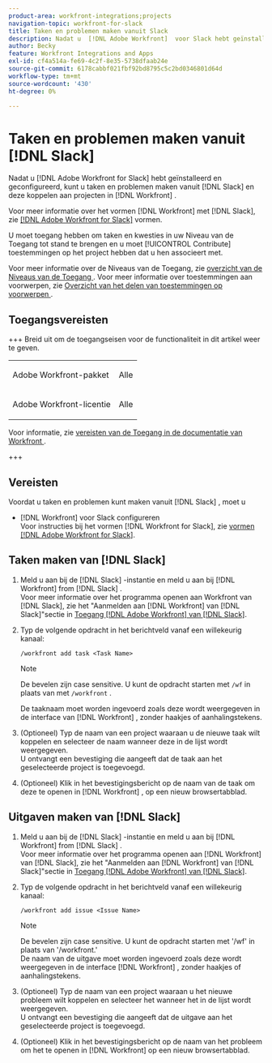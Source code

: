 ```yaml
---
product-area: workfront-integrations;projects
navigation-topic: workfront-for-slack
title: Taken en problemen maken vanuit Slack
description: Nadat u  [!DNL Adobe Workfront]  voor Slack hebt geïnstalleerd en gevormd, kunt u taken en kwesties van Slack tot stand brengen en hen associëren met projecten in Workfront.
author: Becky
feature: Workfront Integrations and Apps
exl-id: cf4a514a-fe69-4c2f-8e35-5738dfaab24e
source-git-commit: 6178cabbf021fbf92bd8795c5c2bd0346801d64d
workflow-type: tm+mt
source-wordcount: '430'
ht-degree: 0%

---
```


# Taken en problemen maken vanuit [!DNL Slack]

Nadat u [!DNL Adobe Workfront for Slack] hebt geïnstalleerd en geconfigureerd, kunt u taken en problemen maken vanuit [!DNL Slack] en deze koppelen aan projecten in [!DNL Workfront] .

Voor meer informatie over het vormen [!DNL Workfront] met [!DNL Slack], zie [&#x200B;  [!DNL Adobe Workfront for Slack]](../../workfront-integrations-and-apps/using-workfront-with-slack/configure-workfront-for-slack.md) vormen.

U moet toegang hebben om taken en kwesties in uw Niveau van de Toegang tot stand te brengen en u moet [!UICONTROL Contribute] toestemmingen op het project hebben dat u hen associeert met.

Voor meer informatie over de Niveaus van de Toegang, zie [&#x200B; overzicht van de Niveaus van de Toegang &#x200B;](../../administration-and-setup/add-users/access-levels-and-object-permissions/access-levels-overview.md). Voor meer informatie over toestemmingen aan voorwerpen, zie [&#x200B; Overzicht van het delen van toestemmingen op voorwerpen &#x200B;](../../workfront-basics/grant-and-request-access-to-objects/sharing-permissions-on-objects-overview.md).

## Toegangsvereisten

+++ Breid uit om de toegangseisen voor de functionaliteit in dit artikel weer te geven.

<table style="table-layout:auto"> 
 <col> 
 <col> 
 <tbody> 
  <tr> 
   <td role="rowheader">Adobe Workfront-pakket</td> 
   <td> <p>Alle</p> </td> 
  </tr> 
  <tr> 
   <td role="rowheader">Adobe Workfront-licentie</td> 
   <td> <p>Alle</p>
  </tr> 
 </tbody> 
</table>

Voor informatie, zie [&#x200B; vereisten van de Toegang in de documentatie van Workfront &#x200B;](/help/quicksilver/administration-and-setup/add-users/access-levels-and-object-permissions/access-level-requirements-in-documentation.md).

+++

## Vereisten

Voordat u taken en problemen kunt maken vanuit [!DNL Slack] , moet u

* [!DNL Workfront] voor Slack configureren\
   Voor instructies bij het vormen [!DNL Workfront for Slack], zie [&#x200B; vormen  [!DNL Adobe Workfront for Slack]](../../workfront-integrations-and-apps/using-workfront-with-slack/configure-workfront-for-slack.md).

## Taken maken van [!DNL Slack]

1. Meld u aan bij de [!DNL Slack] -instantie en meld u aan bij [!DNL Workfront] from [!DNL Slack] .\
   Voor meer informatie over het programma openen aan Workfront van [!DNL Slack], zie het &quot;Aanmelden aan [!DNL Workfront] van [!DNL Slack]&quot;sectie in [&#x200B; Toegang  [!DNL Adobe Workfront]  van  [!DNL Slack]](../../workfront-integrations-and-apps/using-workfront-with-slack/access-workfront-from-slack.md).

1. Typ de volgende opdracht in het berichtveld vanaf een willekeurig kanaal:

   `/workfront add task <Task Name>`

   >[!NOTE]
   >
   >De bevelen zijn case sensitive. U kunt de opdracht starten met `/wf` in plaats van met `/workfront` .
   >  
   >De taaknaam moet worden ingevoerd zoals deze wordt weergegeven in de interface van [!DNL Workfront] , zonder haakjes of aanhalingstekens.

1. (Optioneel) Typ de naam van een project waaraan u de nieuwe taak wilt koppelen en selecteer de naam wanneer deze in de lijst wordt weergegeven.\
   U ontvangt een bevestiging die aangeeft dat de taak aan het geselecteerde project is toegevoegd.
1. (Optioneel) Klik in het bevestigingsbericht op de naam van de taak om deze te openen in [!DNL Workfront] , op een nieuw browsertabblad.

## Uitgaven maken van [!DNL Slack]

1. Meld u aan bij de [!DNL Slack] -instantie en meld u aan bij [!DNL Workfront] from [!DNL Slack] .\
   Voor meer informatie over het programma openen aan [!DNL Workfront] van [!DNL Slack], zie het &quot;Aanmelden aan [!DNL Workfront] van [!DNL Slack]&quot;sectie in [&#x200B; Toegang  [!DNL Adobe Workfront]  van  [!DNL Slack]](../../workfront-integrations-and-apps/using-workfront-with-slack/access-workfront-from-slack.md).

1. Typ de volgende opdracht in het berichtveld vanaf een willekeurig kanaal:

   `/workfront add issue <Issue Name>`

   >[!NOTE]
   >
   >De bevelen zijn case sensitive. U kunt de opdracht starten met &#39;/wf&#39; in plaats van &#39;/workfront.&#39; \
   >De naam van de uitgave moet worden ingevoerd zoals deze wordt weergegeven in de interface [!DNL Workfront] , zonder haakjes of aanhalingstekens.

1. (Optioneel) Typ de naam van een project waaraan u het nieuwe probleem wilt koppelen en selecteer het wanneer het in de lijst wordt weergegeven.\
   U ontvangt een bevestiging die aangeeft dat de uitgave aan het geselecteerde project is toegevoegd.
1. (Optioneel) Klik in het bevestigingsbericht op de naam van het probleem om het te openen in [!DNL Workfront] op een nieuw browsertabblad.
